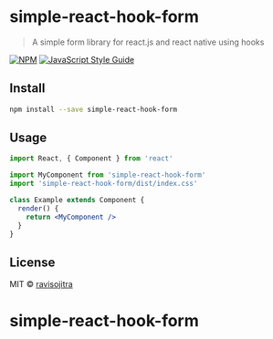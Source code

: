 # simple-react-hook-form

> A simple form library for react.js and react native using hooks

[![NPM](https://img.shields.io/npm/v/simple-react-hook-form.svg)](https://www.npmjs.com/package/simple-react-hook-form) [![JavaScript Style Guide](https://img.shields.io/badge/code_style-standard-brightgreen.svg)](https://standardjs.com)

## Install

```bash
npm install --save simple-react-hook-form
```

## Usage

```jsx
import React, { Component } from 'react'

import MyComponent from 'simple-react-hook-form'
import 'simple-react-hook-form/dist/index.css'

class Example extends Component {
  render() {
    return <MyComponent />
  }
}
```

## License

MIT © [ravisojitra](https://github.com/ravisojitra)
# simple-react-hook-form
